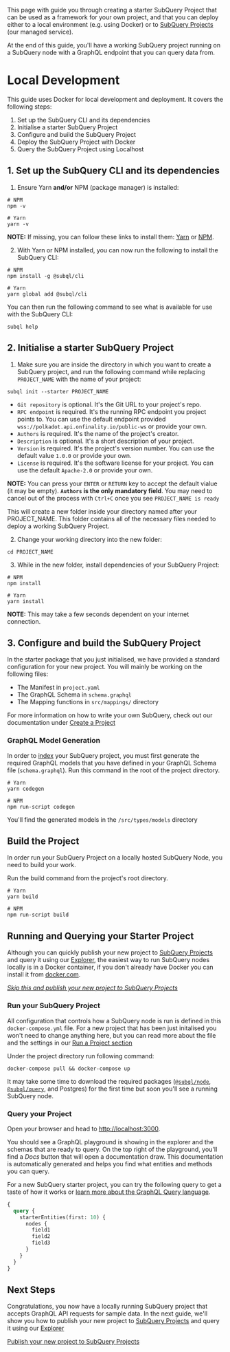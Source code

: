 This page with guide you through creating a starter SubQuery Project that can be used as a framework for your own project, and that you can deploy either to a local environment (e.g. using Docker) or to [SubQuery Projects](https://project.subquery.network/) (our managed service).

At the end of this guide, you'll have a working SubQuery project running on a SubQuery node with a GraphQL endpoint that you can query data from.

# Local Development

This guide uses Docker for local development and deployment. It covers the following steps:

1. Set up the SubQuery CLI and its dependencies
2. Initialise a starter SubQuery Project
3. Configure and build the SubQuery Project
4. Deploy the SubQuery Project with Docker
5. Query the SubQuery Project using Localhost

## 1. Set up the SubQuery CLI and its dependencies

1. Ensure Yarn **and/or** NPM (package manager) is installed:
   
```shell
# NPM
npm -v

# Yarn
yarn -v
``` 
**NOTE:** If missing, you can follow these links to install them: [Yarn](https://classic.yarnpkg.com/en/docs/install/) or [NPM](https://www.npmjs.com/get-npm).

2. With Yarn or NPM installed, you can now run the following to install the SubQuery CLI:
```shell
# NPM
npm install -g @subql/cli

# Yarn
yarn global add @subql/cli
```
You can then run the following command to see what is available for use with the SubQuery CLI:

```shell
subql help
```

## 2. Initialise a starter SubQuery Project

1. Make sure you are inside the directory in which you want to create a SubQuery project, and run the following command while replacing `PROJECT_NAME` with the name of your project:

```shell
subql init --starter PROJECT_NAME
```

- `Git repository` is optional. It's the Git URL to your project's repo.
- `RPC endpoint` is required. It's the running RPC endpoint you project points to. You can use the default endpoint provided `wss://polkadot.api.onfinality.io/public-ws` or provide your own.
- `Authors` is required. It's the name of the project's creator.
- `Description` is optional. It's a short description of your project.
- `Version` is required. It's the project's version number. You can use the default value `1.0.0` or provide your own.
- `License` is required. It's the software license for your project. You can use the default `Apache-2.0` or provide your own.

**NOTE:** You can press your `ENTER` or `RETURN` key to accept the default vialue (it may be empty). **`Authors` is the only mandatory field**. You may need to cancel out of the process with `Ctrl+C` once you see `PROJECT_NAME is ready` 

This will create a new folder inside your directory named after your PROJECT_NAME. This folder contains all of the necessary files needed to deploy a working SubQuery Project.

2. Change your working directory into the new folder:

```shell
cd PROJECT_NAME
```

3. While in the new folder, install dependencies of your SubQuery Project:

```shell
# NPM
npm install

# Yarn
yarn install
```

**NOTE:** This may take a few seconds dependent on your internet connection.




## 3. Configure and build the SubQuery Project

In the starter package that you just initialised, we have provided a standard configuration for your new project. You will mainly be working on the following files:

- The Manifest in `project.yaml`
- The GraphQL Schema in `schema.graphql`
- The Mapping functions in `src/mappings/` directory

For more information on how to write your own SubQuery, check out our documentation under [Create a Project](../create/introduction.md)

### GraphQL Model Generation

In order to [index](../run/run.md) your SubQuery project, you must first generate the required GraphQL models that you have defined in your GraphQL Schema file (`schema.graphql`). Run this command in the root of the project directory.

```shell
# Yarn
yarn codegen

# NPM
npm run-script codegen
```

You'll find the generated models in the `/src/types/models` directory

## Build the Project

In order run your SubQuery Project on a locally hosted SubQuery Node, you need to build your work.

Run the build command from the project's root directory.

```shell
# Yarn
yarn build

# NPM
npm run-script build
```

## Running and Querying your Starter Project

Although you can quickly publish your new project to [SubQuery Projects](https://project.subquery.network) and query it using our [Explorer](https://explorer.subquery.network), the easiest way to run SubQuery nodes locally is in a Docker container, if you don't already have Docker you can install it from [docker.com](https://docs.docker.com/get-docker/).

[_Skip this and publish your new project to SubQuery Projects_](../publish/publish.md)

### Run your SubQuery Project

All configuration that controls how a SubQuery node is run is defined in this `docker-compose.yml` file. For a new project that has been just initalised you won't need to change anything here, but you can read more about the file and the settings in our [Run a Project section](../run/run.md)

Under the project directory run following command:

```shell
docker-compose pull && docker-compose up
```

It may take some time to download the required packages ([`@subql/node`](https://www.npmjs.com/package/@subql/node), [`@subql/query`](https://www.npmjs.com/package/@subql/query), and Postgres) for the first time but soon you'll see a running SubQuery node.

### Query your Project

Open your browser and head to [http://localhost:3000](http://localhost:3000).

You should see a GraphQL playground is showing in the explorer and the schemas that are ready to query. On the top right of the playground, you'll find a _Docs_ button that will open a documentation draw. This documentation is automatically generated and helps you find what entities and methods you can query.

For a new SubQuery starter project, you can try the following query to get a taste of how it works or [learn more about the GraphQL Query language](../query/graphql.md).

```graphql
{
  query {
    starterEntities(first: 10) {
      nodes {
        field1
        field2
        field3
      }
    }
  }
}
```

## Next Steps

Congratulations, you now have a locally running SubQuery project that accepts GraphQL API requests for sample data. In the next guide, we'll show you how to publish your new project to [SubQuery Projects](https://project.subquery.network) and query it using our [Explorer](https://explorer.subquery.network)

[Publish your new project to SubQuery Projects](../publish/publish.md)

